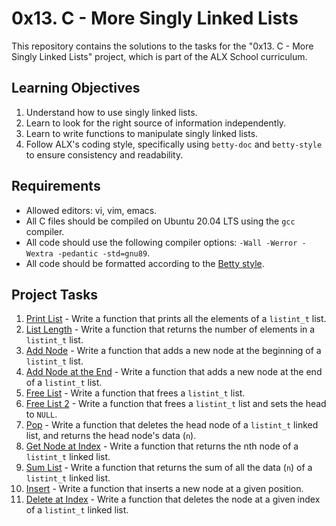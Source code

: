 # 0x13. C - More Singly Linked Lists

This repository contains the solutions to the tasks for the "0x13. C - More Singly Linked Lists" project, which is part of the ALX School curriculum.

## Learning Objectives

1. Understand how to use singly linked lists.
2. Learn to look for the right source of information independently.
3. Learn to write functions to manipulate singly linked lists.
4. Follow ALX's coding style, specifically using `betty-doc` and `betty-style` to ensure consistency and readability.

## Requirements

- Allowed editors: vi, vim, emacs.
- All C files should be compiled on Ubuntu 20.04 LTS using the `gcc` compiler.
- All code should use the following compiler options: `-Wall -Werror -Wextra -pedantic -std=gnu89`.
- All code should be formatted according to the [Betty style](https://github.com/holbertonschool/Betty).

## Project Tasks

1. [Print List](./0-print_listint.c) - Write a function that prints all the elements of a `listint_t` list.
2. [List Length](./1-listint_len.c) - Write a function that returns the number of elements in a `listint_t` list.
3. [Add Node](./2-add_nodeint.c) - Write a function that adds a new node at the beginning of a `listint_t` list.
4. [Add Node at the End](./3-add_nodeint_end.c) - Write a function that adds a new node at the end of a `listint_t` list.
5. [Free List](./4-free_listint.c) - Write a function that frees a `listint_t` list.
6. [Free List 2](./5-free_listint2.c) - Write a function that frees a `listint_t` list and sets the head to `NULL`.
7. [Pop](./6-pop_listint.c) - Write a function that deletes the head node of a `listint_t` linked list, and returns the head node's data (`n`).
8. [Get Node at Index](./7-get_nodeint.c) - Write a function that returns the nth node of a `listint_t` linked list.
9. [Sum List](./8-sum_listint.c) - Write a function that returns the sum of all the data (`n`) of a `listint_t` linked list.
10. [Insert](./9-insert_nodeint.c) - Write a function that inserts a new node at a given position.
11. [Delete at Index](./10-delete_nodeint.c) - Write a function that deletes the node at a given index of a `listint_t` linked list.

